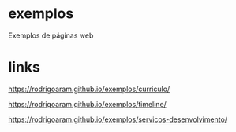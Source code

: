 # exemplos
 Exemplos de páginas web


# links

https://rodrigoaram.github.io/exemplos/curriculo/

https://rodrigoaram.github.io/exemplos/timeline/

https://rodrigoaram.github.io/exemplos/servicos-desenvolvimento/
